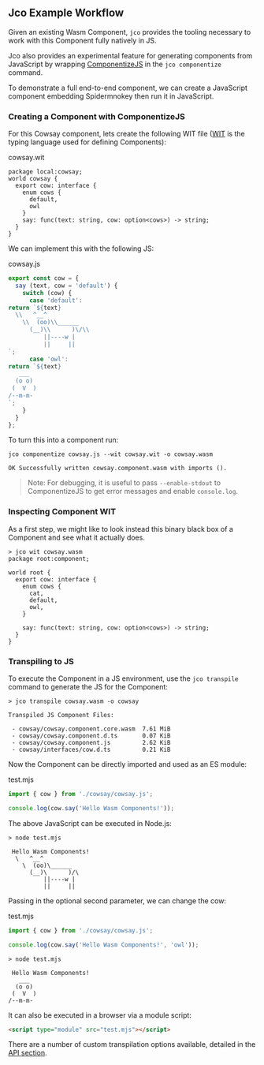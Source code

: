 ## Jco Example Workflow

Given an existing Wasm Component, `jco` provides the tooling necessary to work with this Component fully natively in JS.

Jco also provides an experimental feature for generating components from JavaScript by wrapping [ComponentizeJS](https://github.com/bytecodealliance/ComponentizeJS) in the `jco componentize` command.

To demonstrate a full end-to-end component, we can create a JavaScript component embedding Spidermnokey then run it in JavaScript.

### Creating a Component with ComponentizeJS

For this Cowsay component, lets create the following WIT file ([WIT](https://github.com/WebAssembly/component-model/blob/main/design/mvp/WIT.md) is the typing language used for defining Components):

cowsay.wit
```wit
package local:cowsay;
world cowsay {
  export cow: interface {
    enum cows {
      default,
      owl
    }
    say: func(text: string, cow: option<cows>) -> string;
  }
}
```

We can implement this with the following JS:

cowsay.js
```js
export const cow = {
  say (text, cow = 'default') {
    switch (cow) {
      case 'default':
return `${text}
  \\   ^__^
    \\  (oo)\\______
      (__)\\      )\/\\
          ||----w |
          ||     ||
`;
      case 'owl':
return `${text}
   ___
  (o o)
 (  V  )
/--m-m-
`;
    }
  }
};
```

To turn this into a component run:

```shell
jco componentize cowsay.js --wit cowsay.wit -o cowsay.wasm

OK Successfully written cowsay.component.wasm with imports ().
```

> Note: For debugging, it is useful to pass `--enable-stdout` to ComponentizeJS to get error messages and enable `console.log`.

### Inspecting Component WIT

As a first step, we might like to look instead this binary black box of a Component and see what it actually does.

```shell
> jco wit cowsay.wasm
package root:component;

world root {
  export cow: interface {
    enum cows {
      cat,
      default,
      owl,
    }

    say: func(text: string, cow: option<cows>) -> string;
  }
}
```

### Transpiling to JS

To execute the Component in a JS environment, use the `jco transpile` command to generate the JS for the Component:

```shell
> jco transpile cowsay.wasm -o cowsay

Transpiled JS Component Files:

 - cowsay/cowsay.component.core.wasm  7.61 MiB
 - cowsay/cowsay.component.d.ts       0.07 KiB
 - cowsay/cowsay.component.js         2.62 KiB
 - cowsay/interfaces/cow.d.ts         0.21 KiB
```

Now the Component can be directly imported and used as an ES module:

test.mjs
```js
import { cow } from './cowsay/cowsay.js';

console.log(cow.say('Hello Wasm Components!'));
```

The above JavaScript can be executed in Node.js:

```shell
> node test.mjs

 Hello Wasm Components!
  \   ^__^
    \  (oo)\______
      (__)\      )/\
          ||----w |
          ||     ||
```

Passing in the optional second parameter, we can change the cow:

test.mjs
```js
import { cow } from './cowsay/cowsay.js';

console.log(cow.say('Hello Wasm Components!', 'owl'));
```

```shell
> node test.mjs

 Hello Wasm Components!
   ___
  (o o)
 (  V  )
/--m-m-
```

It can also be executed in a browser via a module script:

```html
<script type="module" src="test.mjs"></script>
```

There are a number of custom transpilation options available, detailed in the [API section](README.md#API).
